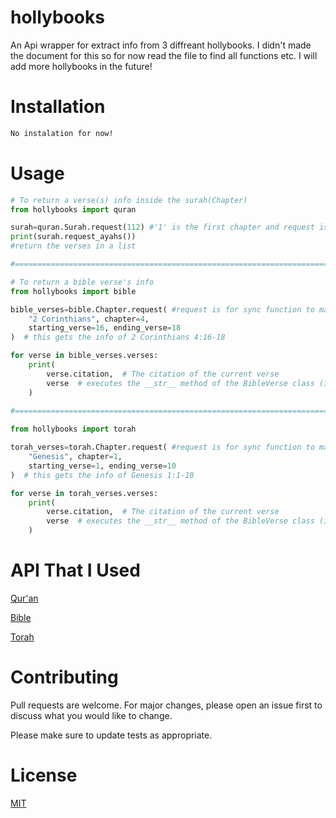 # hollybooks

An Api wrapper for extract info from 3 diffreant hollybooks. I didn't made the document for this so for now read the file to find all functions etc. I will add more hollybooks in the future!

# Installation

```bash
No instalation for now!
```

# Usage

```python
# To return a verse(s) info inside the surah(Chapter)
from hollybooks import quran

surah=quran.Surah.request(112) #'1' is the first chapter and request is for sync function to make it async replace request to async_request()
print(surah.request_ayahs())
#return the verses in a list 

#===============================================================================================================================

# To return a bible verse's info
from hollybooks import bible

bible_verses=bible.Chapter.request( #request is for sync function to make it async replace request to async_request()
    "2 Corinthians", chapter=4,
    starting_verse=16, ending_verse=18
)  # this gets the info of 2 Corinthians 4:16-18

for verse in bible_verses.verses:
    print(
        verse.citation,  # The citation of the current verse
        verse  # executes the __str__ method of the BibleVerse class (it returns the verse itself)
    ) 
	
#===============================================================================================================================

from hollybooks import torah

torah_verses=torah.Chapter.request( #request is for sync function to make it async replace request to async_request()
    "Genesis", chapter=1,
    starting_verse=1, ending_verse=10
)  # this gets the info of Genesis 1:1-10

for verse in torah_verses.verses:
    print(
        verse.citation,  # The citation of the current verse
        verse  # executes the __str__ method of the BibleVerse class (it returns the verse itself)
    ) 
```

# API That I Used

[Qur'an](https://alquran.cloud/api)

[Bible](https://bible-api.com/)

[Torah](https://bible-api.com/)

# Contributing

Pull requests are welcome. For major changes, please open an issue first to discuss what you would like to change.

Please make sure to update tests as appropriate.

# License

[MIT](https://choosealicense.com/licenses/mit/)
